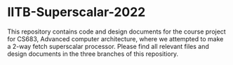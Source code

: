 # IITB-Superscalar-2022
This repository contains code and design documents for the course project for CS683, Advanced computer architecture, where we attempted to make a 2-way fetch superscalar processor. Please find all relevant files and design documents in the three branches of this repositiory.
